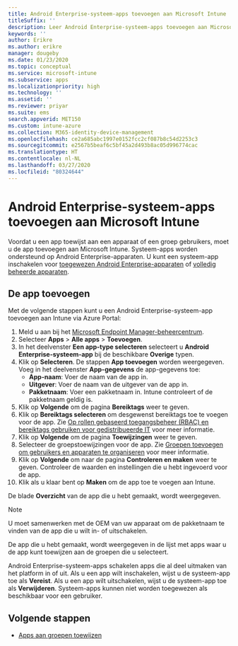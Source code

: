 ```yaml
---
title: Android Enterprise-systeem-apps toevoegen aan Microsoft Intune
titleSuffix: ''
description: Leer Android Enterprise-systeem-apps toevoegen aan Microsoft Intune.
keywords: ''
author: Erikre
ms.author: erikre
manager: dougeby
ms.date: 01/23/2020
ms.topic: conceptual
ms.service: microsoft-intune
ms.subservice: apps
ms.localizationpriority: high
ms.technology: ''
ms.assetid: ''
ms.reviewer: priyar
ms.suite: ems
search.appverid: MET150
ms.custom: intune-azure
ms.collection: M365-identity-device-management
ms.openlocfilehash: ce2a685abc1997e0152fcc2cf087b8c54d2253c3
ms.sourcegitcommit: e2567b5beaf6c5bf45a2d493b8ac05d996774cac
ms.translationtype: HT
ms.contentlocale: nl-NL
ms.lasthandoff: 03/27/2020
ms.locfileid: "80324644"
---
```

# <a name="add-android-enterprise-system-apps-to-microsoft-intune"></a>Android Enterprise-systeem-apps toevoegen aan Microsoft Intune

Voordat u een app toewijst aan een apparaat of een groep gebruikers, moet u de app toevoegen aan Microsoft Intune. Systeem-apps worden ondersteund op Android Enterprise-apparaten. U kunt een systeem-app inschakelen voor [toegewezen Android Enterprise-apparaten](../enrollment/android-kiosk-enroll.md) of [volledig beheerde apparaten](../enrollment/android-fully-managed-enroll.md).

## <a name="add-the-app"></a>De app toevoegen

Met de volgende stappen kunt u een Android Enterprise-systeem-app toevoegen aan Intune via Azure Portal:

1. Meld u aan bij het [Microsoft Endpoint Manager-beheercentrum](https://go.microsoft.com/fwlink/?linkid=2109431).
2. Selecteer **Apps** > **Alle apps** > **Toevoegen**.
3. In het deelvenster **Een app-type selecteren** selecteert u **Android Enterprise-systeem-app** bij de beschikbare **Overige** typen.
4. Klik op **Selecteren**. De stappen **App toevoegen** worden weergegeven.
Voeg in het deelvenster **App-gegevens** de app-gegevens toe:
    - **App-naam**: Voer de naam van de app in.
    - **Uitgever**: Voer de naam van de uitgever van de app in.  
    - **Pakketnaam**: Voer een pakketnaam in. Intune controleert of de pakketnaam geldig is.
5. Klik op **Volgende** om de pagina **Bereiktags** weer te geven.
8. Klik op **Bereiktags selecteren** om desgewenst bereiktags toe te voegen voor de app. Zie [Op rollen gebaseerd toegangsbeheer (RBAC) en bereiktags gebruiken voor gedistribueerde IT](../fundamentals/scope-tags.md) voor meer informatie.
9. Klik op **Volgende** om de pagina **Toewijzingen** weer te geven.
10. Selecteer de groepstoewijzingen voor de app. Zie [Groepen toevoegen om gebruikers en apparaten te organiseren](../fundamentals/groups-add.md) voor meer informatie. 
11. Klik op **Volgende** om naar de pagina **Controleren en maken** weer te geven. Controleer de waarden en instellingen die u hebt ingevoerd voor de app.
12. Klik als u klaar bent op **Maken** om de app toe te voegen aan Intune.

De blade **Overzicht** van de app die u hebt gemaakt, wordt weergegeven.

> [!NOTE]
> U moet samenwerken met de OEM van uw apparaat om de pakketnaam te vinden van de app die u wilt in- of uitschakelen.

De app die u hebt gemaakt, wordt weergegeven in de lijst met apps waar u de app kunt toewijzen aan de groepen die u selecteert. 

Android Enterprise-systeem-apps schakelen apps die al deel uitmaken van het platform in of uit. Als u een app wilt inschakelen, wijst u de systeem-app toe als **Vereist**. Als u een app wilt uitschakelen, wijst u de systeem-app toe als **Verwijderen**. Systeem-apps kunnen niet worden toegewezen als beschikbaar voor een gebruiker.


## <a name="next-steps"></a>Volgende stappen

- [Apps aan groepen toewijzen](apps-deploy.md)
